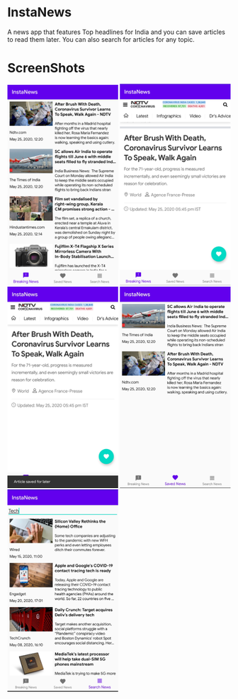 # InstaNews
A news app that features Top headlines for India and you can save articles to read them later. You can also search for articles for any topic.

# ScreenShots

<img src = "app/images/1.png" width = "250" > 
<img src = "app/images/2.png" width = "250" >
<img src = "app/images/3.png" width = "250" >
<img src = "app/images/4.png" width = "250" >
<img src = "app/images/5.png" width = "250" >
